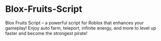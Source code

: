# Blox-Fruits-Script
Blox Fruits Script – a powerful script for Roblox that enhances your gameplay! Enjoy auto farm, teleport, infinite energy, and more to level up faster and become the strongest pirate!

